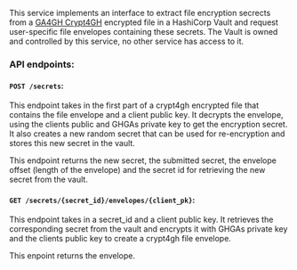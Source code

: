<!-- Please provide a short overview of the features of this service.-->

This service implements an interface to extract file encryption secrects from a
[GA4GH Crypt4GH](https://www.ga4gh.org/news/crypt4gh-a-secure-method-for-sharing-human-genetic-data/)
encrypted file in a HashiCorp Vault and request user-specific file envelopes
containing these secrets.
The Vault is owned and controlled by this service, no other service has access to it.


### API endpoints:

#### `POST /secrets`:

This endpoint takes in the first part of a crypt4gh encrypted file that contains the
file envelope and a client public key.
It decrypts the envelope, using the clients public and GHGAs private key to get
the encryption secret.
It also creates a new random secret that can be used for re-encryption and stores this
new secret in the vault.

This endpoint returns the new secret, the submitted secret, the envelope offset
(length of the envelope) and the secret id for retrieving the new secret from the vault.


#### `GET /secrets/{secret_id}/envelopes/{client_pk}`:

This endpoint takes in a secret_id and a client public key.
It retrieves the corresponding secret from the vault and encrypts it with GHGAs
private key and the clients public key to create a crypt4gh file envelope.

This enpoint returns the envelope.
